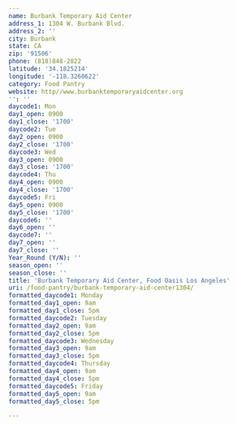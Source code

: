 ```yaml
---
name: Burbank Temporary Aid Center
address_1: 1304 W. Burbank Blvd.
address_2: ''
city: Burbank
state: CA
zip: '91506'
phone: (818)848-2822
latitude: '34.1825214'
longitude: '-118.3260622'
category: Food Pantry
website: http//www.burbanktemporaryaidcenter.org
'': ''
daycode1: Mon
day1_open: 0900
day1_close: '1700'
daycode2: Tue
day2_open: 0900
day2_close: '1700'
daycode3: Wed
day3_open: 0900
day3_close: '1700'
daycode4: Thu
day4_open: 0900
day4_close: '1700'
daycode5: Fri
day5_open: 0900
day5_close: '1700'
daycode6: ''
day6_open: ''
daycode7: ''
day7_open: ''
day7_close: ''
Year_Round (Y/N): ''
season_open: ''
season_close: ''
title: 'Burbank Temporary Aid Center, Food Oasis Los Angeles'
uri: /food-pantry/burbank-temporary-aid-center1304/
formatted_daycode1: Monday
formatted_day1_open: 9am
formatted_day1_close: 5pm
formatted_daycode2: Tuesday
formatted_day2_open: 9am
formatted_day2_close: 5pm
formatted_daycode3: Wednesday
formatted_day3_open: 9am
formatted_day3_close: 5pm
formatted_daycode4: Thursday
formatted_day4_open: 9am
formatted_day4_close: 5pm
formatted_daycode5: Friday
formatted_day5_open: 9am
formatted_day5_close: 5pm

---
```

